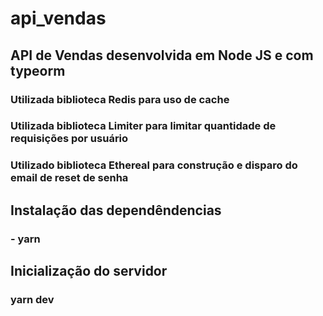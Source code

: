 # api_vendas
 ## API de Vendas desenvolvida em Node JS e com typeorm
 ### Utilizada biblioteca Redis para uso de cache
 ### Utilizada biblioteca Limiter para limitar quantidade de requisições por usuário
 ### Utilizado biblioteca Ethereal para construção e disparo do email de reset de senha
 
 ## Instalação das dependêndencias
 ### - yarn
 
 ## Inicialização do servidor
 ### yarn dev
